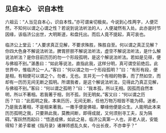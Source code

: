 ##  见自本心　识自本性

六祖云：“人当见自本心，识自本性。”亦可谓亲切极矣。今说到心性两字，人便茫然，不知何以谓之心谓之性？若说到说法听法的人，人便凝然有入处。此亦是时节因缘，该临济公出世，大明斯道，和盘托出。而后人竟不提起，真可哀也。

临济公上堂云：“人要求真正见解，不要求殊胜，殊胜自至。何以谓之真正见解？你四大色身不解说法听法，脾胃肝胆不解说法听法，虚空不解说法听法，是什么解说法听法？是你目前历历的勿一个形段孤明，是这个解说法听法。若如是见得，便与佛祖不别。”湛愚曰：“如此等说法，直指此我，这样分明，真可谓空前绝后。此世界中，惟临济公一人。”客曰：“何以谓之勿一个形段孤明？”曰：“有形有段，便是相，有相便可以谓之个。勿者，无也。言并无一个有相的物事，而了然如空，而却有一历历无间无断之孤明。所谓我者，是这个解说法听法，见得此乃真正见解，与佛祖不别。”客曰：“何以谓之孤明？”曰：“我本孤，所以无相。因孤而自然本明，所以不著相。若我著于相，则不孤，则无明矣。”客又曰：“何以谓之历历？”曰：“此孤明之我，本来历历，无间无断，任他万物万相皆不能为碍。迷者，乃是我去著相，不是相来著我。一撒手便是佛祖，攀缘他便是众生。人能明此本来历历孤明之我，只要熟此我，莫教间断，即得成就，又何须别寻工夫，反为隔碍。”客跃然而起曰：“悟道成佛，如此之易，临济公真第一人也，非老人说，安能得知？弟子辈被《指月录》诸禅师惑乱久矣，今出长夜，不亦幸乎？”
